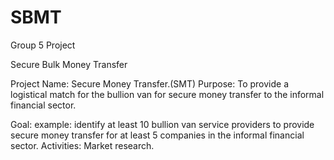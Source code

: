 # SBMT
Group 5 Project


Secure Bulk Money Transfer

Project Name:  Secure Money Transfer.(SMT)
Purpose:            To provide a logistical match for the bullion van for secure money transfer to the informal financial sector.

Goal:                   example: identify at least 10 bullion van service providers to provide secure money transfer for at least 5 companies in the informal financial sector.
Activities:             Market research. 
